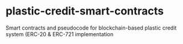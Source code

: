 # plastic-credit-smart-contracts
Smart contracts and pseudocode for blockchain-based plastic credit system (ERC-20 &amp; ERC-721 implementation
